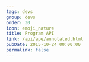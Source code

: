 ```yaml
---
tags: devs
group: devs
order: 30
icon: emoji_nature
title: Program API
link: /api/ape/annotated.html
pubDate: 2015-10-24 00:00:00
permalink: false
---
```

